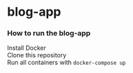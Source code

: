 # blog-app

### How to run the blog-app
Install Docker <br />
Clone this repository <br />
Run all containers with `docker-compose up`